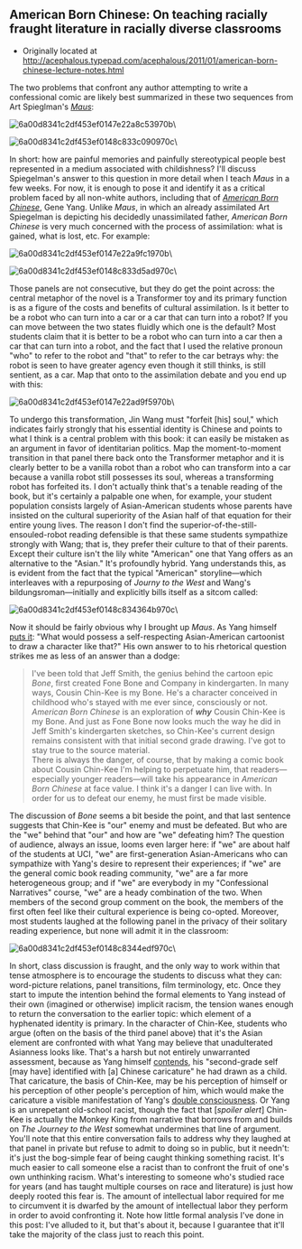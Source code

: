 ## American Born Chinese: On teaching racially fraught literature in racially diverse classrooms

 * Originally located at http://acephalous.typepad.com/acephalous/2011/01/american-born-chinese-lecture-notes.html

The two problems that confront any author attempting to write a confessional comic are likely best summarized in these two sequences from Art Spieglman's [*Maus*](http://www.amazon.com/exec/obidos/ASIN/0679748407/diesekoschmar-20):

![6a00d8341c2df453ef0147e22a8c53970b](images/comics/american-born-chinese/6a00d8341c2df453ef0147e22a8c53970b.jpg)\ 

![6a00d8341c2df453ef0148c833c090970c](images/comics/american-born-chinese/6a00d8341c2df453ef0148c833c090970c.jpg)\ 

In short: how are painful memories and painfully stereotypical people best represented in a medium associated with childishness?  I'll discuss Spiegelman's answer to this question in more detail when I teach *Maus* in a few weeks.  For now, it is enough to pose it and identify it as a critical problem faced by all non-white authors, including that of [*American Born Chinese*](http://www.amazon.com/exec/obidos/ASIN/1596431520/diesekoschmar-20), Gene Yang.  Unlike *Maus*, in which an already assimilated Art Spiegelman is depicting his decidedly unassimilated father, *American Born Chinese* is very much concerned with the process of assimilation: what is gained, what is lost, etc.  For example:

![6a00d8341c2df453ef0147e22a9fc1970b](images/comics/american-born-chinese/6a00d8341c2df453ef0147e22a9fc1970b.jpg)\ 

![6a00d8341c2df453ef0148c833d5ad970c](images/comics/american-born-chinese/6a00d8341c2df453ef0148c833d5ad970c.jpg)\ 

Those panels are not consecutive, but they do get the point across: the central metaphor of the novel is a Transformer toy and its primary function is as a figure of the costs and benefits of cultural assimilation.  Is it better to be a robot who can turn into a car or a car that can turn into a robot?  If you can move between the two states fluidly which one is the default?  Most students claim that it is better to be a robot who can turn into a car then a car that can turn into a robot, and the fact that I used the relative pronoun "who" to refer to the robot and "that" to refer to the car betrays why: the robot is seen to have greater agency even though it still thinks, is still sentient, as a car.  Map that onto to the assimilation debate and you end up with this:

![6a00d8341c2df453ef0147e22ad9f5970b](images/comics/american-born-chinese/6a00d8341c2df453ef0147e22ad9f5970b.jpg)\ 

To undergo this transformation, Jin Wang must "forfeit [his] soul," which indicates fairly strongly that his essential identity is Chinese and points to what I think is a central problem with this book: it can easily be mistaken as an argument in favor of identitarian politics.  Map the moment-to-moment transition in that panel there back onto the Transformer metaphor and it is clearly better to be a vanilla robot than a robot who can transform into a car because a vanilla robot still possesses its soul, whereas a transforming robot has forfeited its.  I don't actually think that's a tenable reading of the book, but it's certainly a palpable one when, for example, your student population consists largely of Asian-American students whose parents have insisted on the cultural superiority of the Asian half of that equation for their entire young lives.  The reason I don't find the superior-of-the-still-ensouled-robot reading defensible is that these same students sympathize strongly with Wang; that is, they prefer their culture to that of their parents.
Except their culture isn't the lily white "American" one that Yang offers as an alternative to the "Asian."  It's profoundly hybrid.  Yang understands this, as is evident from the fact that the typical "American" storyline—which interleaves with a repurposing of *Journy to the West* and Wang's bildungsroman—initially and explicitly bills itself as a sitcom called:

![6a00d8341c2df453ef0148c834364b970c](images/comics/american-born-chinese/6a00d8341c2df453ef0148c834364b970c.jpg)\ 

Now it should be fairly obvious why I brought up *Maus*.  As Yang himself [puts it](http://www.firstsecondbooks.com/authors/geneYangBlogMain.html): "What would possess a self-respecting Asian-American cartoonist to draw a character like that?"  His own answer to to his rhetorical question strikes me as less of an answer than a dodge:

> I've been told that Jeff Smith, the genius behind the  cartoon epic *Bone*, first created Fone Bone and Company in kindergarten.  In many ways, Cousin Chin-Kee is my Bone. He's a character conceived in  childhood who's stayed with me ever since, consciously or not.  
> *American Born Chinese* is an exploration of ***why*** Cousin Chin-Kee is my Bone. And just as Fone Bone now looks much the way he did in Jeff Smith's kindergarten sketches, so Chin-Kee's current design remains consistent with that initial second grade drawing. I've got to stay true to the source material.  
> There is always the danger, of course, that by making a comic book about  Cousin Chin-Kee I'm helping to perpetuate him, that readers—especially younger readers—will take his appearance in *American Born Chinese* at face value. I think it's a danger I can live with. In order for us to defeat our enemy, he must first be made visible.  

The discussion of *Bone* seems a bit beside the point, and that last sentence suggests that Chin-Kee is "our" enemy and must be defeated.  But who are the "we" behind that "our" and how are "we" defeating him?  The question of audience, always an issue, looms even larger here: if "we" are about half of the students at UCI, "we" are first-generation Asian-Americans who can sympathize with Yang's desire to represent their experiences; if "we" are the general comic book reading community, "we" are a far more heterogeneous group; and if "we" are everybody in my "Confessional Narratives" course, "we" are a heady combination of the two.  When members of the second group comment on the book, the members of the first often feel like their cultural experience is being co-opted.  Moreover, most students laughed at the following panel in the privacy of their solitary reading experience, but none will admit it in the classroom:

![6a00d8341c2df453ef0148c8344edf970c](images/comics/american-born-chinese/6a00d8341c2df453ef0148c8344edf970c.jpg)\ 

In short, class discussion is fraught, and the only way to work within that tense atmosphere is to encourage the students to discuss what they can: word-picture relations, panel transitions, film terminology, etc.  Once they start to impute the intention behind the formal elements to Yang instead of their own (imagined or otherwise) implicit racism, the tension wanes enough to return the conversation to the earlier topic: which element of a hyphenated identity is primary.  In the character of Chin-Kee, students who argue (often on the basis of the third panel above) that it's the Asian element are confronted with what Yang may believe that unadulterated Asianness looks like.  That's a harsh but not entirely unwarranted assessment, because as Yang himself [contends](http://www.firstsecondbooks.com/authors/geneYangBlogMain.html), his "second-grade self [may have] identified with [a] Chinese caricature" he had drawn as a child.  That caricature, the basis of Chin-Kee, may be his perception of himself or his perception of other people's perception of him, which would make the caricature a visible manifestation of Yang's [double consciousness](http://en.wikipedia.org/wiki/Double_consciousness).
Or Yang is an unrepetant old-school racist, though the fact that [*spoiler alert*] Chin-Kee is actually the Monkey King from narrative that borrows from and builds on *The Journey to the West* somewhat undermines that line of argument.  You'll note that this entire conversation fails to address why they laughed at that panel in private but refuse to admit to doing so in public, but it needn't: it's just the bog-simple fear of being caught thinking something racist.  It's much easier to call someone else a racist than to confront the fruit of one's own unthinking racism.  What's interesting to someone who's studied race for years (and has taught multiple courses on race and literature) is just how deeply rooted this fear is.  The amount of intellectual labor required for me to circumvent it is dwarfed by the amount of intellectual labor they perform in order to avoid confronting it.  Note how little formal analysis I've done in this post: I've alluded to it, but that's about it, because I guarantee that it'll take the majority of the class just to reach this point.
